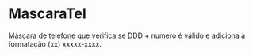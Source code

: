 # MascaraTel
Máscara de telefone que verifica se DDD + numero é válido e adiciona a formatação (xx) xxxxx-xxxx.
